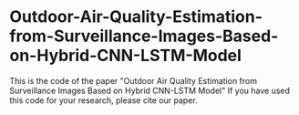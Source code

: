 # Outdoor-Air-Quality-Estimation-from-Surveillance-Images-Based-on-Hybrid-CNN-LSTM-Model
This is the code of the paper "Outdoor Air Quality Estimation from Surveillance Images Based on Hybrid CNN-LSTM Model"
If you have used this code for your research, please cite our paper.
